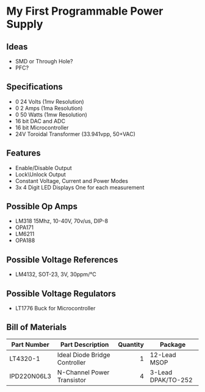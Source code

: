 # My First Programmable Power Supply

## Ideas
- SMD or Through Hole?
- PFC?

## Specifications
- 0 24 Volts (1mv Resolution)
- 0 2 Amps (1ma Resolution)
- 0 50 Watts (1mw Resolution)
- 16 bit DAC and ADC
- 16 bit Microcontroller
- 24V Toroidal Transformer (33.941vpp, 50+VAC)

## Features
- Enable/Disable Output
- Lock\Unlock Output
- Constant Voltage, Current and Power Modes
- 3x 4 Digit LED Displays One for each measurement

## Possible Op Amps
- LM318		15Mhz, 10-40V, 70v/us, DIP-8
- OPA171
- LM6211
- OPA188

## Possible Voltage References
- LM4132, SOT-23, 3V, 30ppm/°C

## Possible Voltage Regulators
- LT1776		Buck for Microcontroller

## Bill of Materials
| Part Number   | Part Description              | Quantity | Package            |
| ------------- | ----------------------------- | --------:| ------------------ |
| LT4320-1      | Ideal Diode Bridge Controller | 1        | 12-Lead MSOP       |
| IPD220N06L3   | N-Channel Power Transistor    | 4        | 3-Lead DPAK/TO-252 |